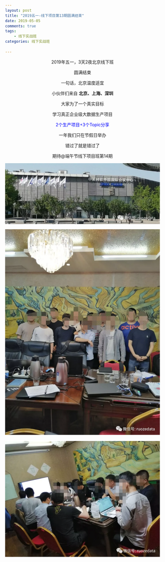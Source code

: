 ```yaml
---
layout: post
title: "2019五一-线下项目第13期圆满结束"
date: 2019-05-05
comments: true
tags: 
    - 线下实战班
categories: 线下实战班

---
```


<!--more--> 

<center>
2019年五一，3天2夜北京线下班

圆满结束

一句话，北京温度适宜

小伙伴们来自
<b>
北京、上海、深圳
</b>


大家为了一个真实目标

学习真正企业级大数据生产项目


<font color="blue">2个生产项目+3个Topic分享</font>

一年我们只在节假日举办

错过了就是错过了

期待@端午节线下项目班第14期
</center>

![enter description here](/assets/blogImg/2019-05-05-1.png)

![enter description here](/assets/blogImg/2019-05-05-2.png)

![](/assets/blogImg/2019-05-05-3.png)

